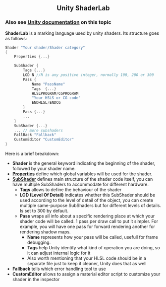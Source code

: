 <h2 align="center">Unity ShaderLab</h2>

### Also see [Unity documentation](https://docs.unity3d.com/Manual/SL-Reference.html) on this topic  
**ShaderLab** is a marking language used by unity shaders. Its structure goes as follows:
```C#
Shader "Your shader/Shader category"
{
    Properties {...}

    SubShader {
        Tags {...}
        LOD N //N is any positive integer, normally 100, 200 or 300
        Pass {
            Name "PassName"
            Tags  {...}
            HLSLPROGRAM/CGPROGRAM
            "Your HSLS or CG code"
            ENDHLSL/ENDCG
        }
        Pass {...}
        ...
    }
    SubShader {...}
    ... // more subshaders
    FallBack "Fallback"
    CustomEditor "CustomEditor"
}
```
Here is a brief breakdown:
- **Shader** is the general keyword indicating the beginning of the shader, followed by your shader name.  
- [**Properties**](./Properties/About.md) define which global variables will be used for the shader.
- [**SubShader**](./About.md) defines main structure of the shader code itself, you can have multiple SubShaders to accommodate for different hardware.
    - **Tags** allows to define the behaviour of the shader
    - **LOD (Level Of Detail)** indicates whether this SubShader should be used according to the level of detail of the object, you can create multiple same-purpose SubShaders but for different levels of details.  
    Is set to 300 by default.
    - **Pass** wraps all info about a specific rendering place at which your shader code will be called. 1 pass per draw call to put it simpler. For example, you will have one pass for forward rendering another for rendering shadow maps.
        - **Name** represents how your pass will be called, usefull for frame debugging.
        - **Tags** help Unity identify what kind of operation you are doing, so it can adjust internal logic for it
        - Also worth mentioning that your HLSL code should be in a separate file just to keep it cleaner, Unity does that as well
- **Fallback** tells which error handling tool to use
- **CustomEditor** allows to assign a material editor script to customize your shader in the inspector
